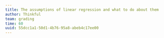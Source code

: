 ```yaml
---
title: The assumptions of linear regression and what to do about them
author: Thinkful
team: grading
time: 60
uuid: 55dcc1a1-50d1-4b76-95a8-abeb4c17ee00
---
```


<jupyter notebook-name="assumptions_of_linear_regression" course-code="DSBC" />
